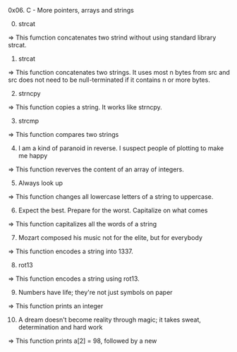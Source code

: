 
0x06. C - More pointers, arrays and strings

0. strcat

 => This fumction concatenates two strind without using standard library strcat.

1. strcat

 => This function concatenates two strings. It uses most n bytes from src and src does not need to be null-terminated if it contains n or more bytes.

2. strncpy

 => This function copies a string. It works like strncpy.

3. strcmp

 => This function compares two strings

4. I am a kind of paranoid in reverse. I suspect people of plotting to make me happy

 => This function reverves the content of an array of integers.

5. Always look up

 => This function changes all lowercase letters of a string to uppercase.

6. Expect the best. Prepare for the worst. Capitalize on what comes

 => This function capitalizes all the words of a string

7. Mozart composed his music not for the elite, but for everybody

 => This function encodes a string into 1337.

8. rot13

 => This function encodes a string using rot13.

9. Numbers have life; they're not just symbols on paper

 => This function prints an integer

10. A dream doesn't become reality through magic; it takes sweat, determination and hard work

 => This function prints a[2] = 98, followed by a new 